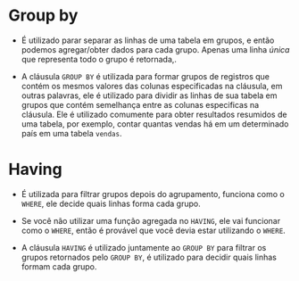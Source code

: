 # Group by

- É utilizado parar separar as linhas de uma tabela em grupos, e então podemos agregar/obter dados para cada grupo. Apenas uma linha *única* que representa todo o grupo é retornada,.

- A cláusula `GROUP BY` é utilizada para formar grupos de registros que contém os mesmos valores das colunas especificadas na cláusula, em outras palavras, ele é utilizado para dividir as linhas de sua tabela em grupos que contém semelhança entre as colunas especificas na cláusula. Ele é utilizado comumente para obter resultados resumidos de uma tabela, por exemplo, contar quantas vendas há em um determinado país em uma tabela `vendas`. 

# Having

- É utilizada para filtrar grupos depois do agrupamento, funciona como o `WHERE`, ele decide quais linhas forma cada grupo.

- Se você não utilizar uma função agregada no `HAVING`, ele vai funcionar como o `WHERE`, então é provável que você devia estar utilizando o `WHERE`.

- A cláusula `HAVING` é utilizado juntamente ao `GROUP BY` para filtrar os grupos retornados pelo `GROUP BY`, é utilizado para decidir quais linhas formam cada grupo.
